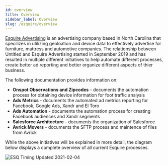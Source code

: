 ```yaml
---
id: overview
title: Overview
sidebar_label: Overview
slug: /esquire/overview
---
```

[Esquire Advertising](https://esquireadvertising.com/) is an advertising company based in North Carolina that specilizes in utilizing geoloation and device data to effectively advertise for furniture, mattress and automotive companies. The relationship between Untitled and Esquire Advertising started in September 2019 and has resulted in multiple different initiatives to help automate different processes, create better ad reporting and better organize different aspects of thier business. 

The following documentation provides information on: 
  - **Onspot Observations and Zipcodes** - documents the automation process for obtaining device information for foot traffic analysis 
  - **Ads Metrics** - documents the automated ad metrics reporting for Facebook, Google Ads, Xandr and El Toro
  - **Ads Automation** - documents the automation process for creating Facebook audiences and Xandr segments
  - **Salesforce Architecture** - documents the organization of Salesforce
  - **Avrick Movers** - documents the SFTP process and maintence of files from Avrick

  While the above initiatives will be explained in more detail, the diagram below displays a complete overview of all current Esquire processes. 

  ![ESQ Timing Updated 2021-02-04](https://user-images.githubusercontent.com/51334006/106918595-541b2900-66d7-11eb-9f98-d431808f4396.png)

